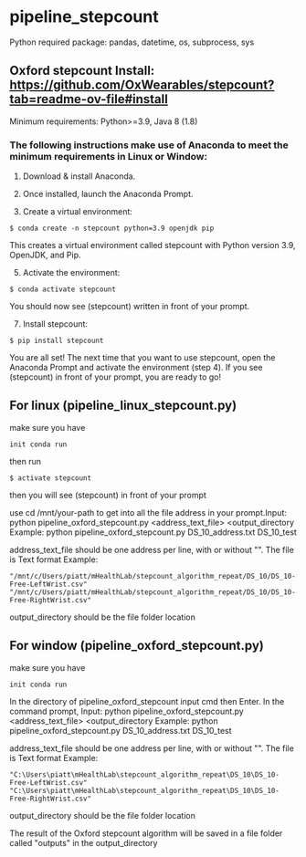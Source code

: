 # pipeline_stepcount

Python required package: pandas, datetime, os, subprocess, sys

## Oxford stepcount Install: https://github.com/OxWearables/stepcount?tab=readme-ov-file#install

Minimum requirements: Python>=3.9, Java 8 (1.8)

### The following instructions make use of Anaconda to meet the minimum requirements in Linux or Window:

1. Download & install Anaconda.

2. Once installed, launch the Anaconda Prompt.

3. Create a virtual environment:
```
$ conda create -n stepcount python=3.9 openjdk pip
```
This creates a virtual environment called stepcount with Python version 3.9, OpenJDK, and Pip.

5. Activate the environment:
```
$ conda activate stepcount
```
You should now see (stepcount) written in front of your prompt.

7. Install stepcount:
```
$ pip install stepcount
```
You are all set! The next time that you want to use stepcount, open the Anaconda Prompt and activate the environment (step 4). If you see (stepcount) in front of your prompt, you are ready to go!

## For linux (pipeline_linux_stepcount.py)
make sure you have
```
init conda run 
```
then run
```
$ activate stepcount
```
then you will see (stepcount) in front of your prompt

use cd /mnt/your-path to get into all the file address in your prompt.Input: python pipeline_oxford_stepcount.py <address_text_file> <output_directory
Example: python pipeline_oxford_stepcount.py DS_10_address.txt DS_10_test

address_text_file should be one address per line, with or without "". The file is Text format
Example: 
```
"/mnt/c/Users/piatt/mHealthLab/stepcount_algorithm_repeat/DS_10/DS_10-Free-LeftWrist.csv"
"/mnt/c/Users/piatt/mHealthLab/stepcount_algorithm_repeat/DS_10/DS_10-Free-RightWrist.csv"
```
output_directory should be the file folder location


## For window (pipeline_oxford_stepcount.py)
make sure you have
```
init conda run 
```
In the directory of pipeline_oxford_stepcount input cmd then Enter. In the command prompt, Input: python pipeline_oxford_stepcount.py <address_text_file> <output_directory
Example: python pipeline_oxford_stepcount.py DS_10_address.txt DS_10_test

address_text_file should be one address per line, with or without "". The file is Text format
Example: 
```
"C:\Users\piatt\mHealthLab\stepcount_algorithm_repeat\DS_10\DS_10-Free-LeftWrist.csv"
"C:\Users\piatt\mHealthLab\stepcount_algorithm_repeat\DS_10\DS_10-Free-RightWrist.csv"
```
output_directory should be the file folder location

The result of the Oxford stepcount algorithm will be saved in a file folder called "outputs" in the output_directory
